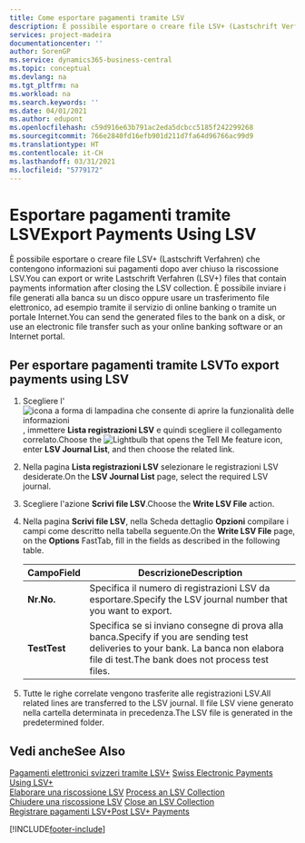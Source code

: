 ```yaml
---
title: Come esportare pagamenti tramite LSV
description: È possibile esportare o creare file LSV+ (Lastschrift Verfahren) che contengono informazioni sui pagamenti dopo aver chiuso la riscossione LSV. È possibile inviare i file generati alla banca su un disco oppure usare un trasferimento file elettronico, ad esempio tramite il servizio di online banking o tramite un portale Internet.
services: project-madeira
documentationcenter: ''
author: SorenGP
ms.service: dynamics365-business-central
ms.topic: conceptual
ms.devlang: na
ms.tgt_pltfrm: na
ms.workload: na
ms.search.keywords: ''
ms.date: 04/01/2021
ms.author: edupont
ms.openlocfilehash: c59d916e63b791ac2eda5dcbcc5185f242299268
ms.sourcegitcommit: 766e2840fd16efb901d211d7fa64d96766ac99d9
ms.translationtype: HT
ms.contentlocale: it-CH
ms.lasthandoff: 03/31/2021
ms.locfileid: "5779172"
---
```

# <a name="export-payments-using-lsv"></a><span data-ttu-id="f15fc-104">Esportare pagamenti tramite LSV</span><span class="sxs-lookup"><span data-stu-id="f15fc-104">Export Payments Using LSV</span></span>
<span data-ttu-id="f15fc-105">È possibile esportare o creare file LSV+ (Lastschrift Verfahren) che contengono informazioni sui pagamenti dopo aver chiuso la riscossione LSV.</span><span class="sxs-lookup"><span data-stu-id="f15fc-105">You can export or write Lastschrift Verfahren (LSV+) files that contain payments information after closing the LSV collection.</span></span> <span data-ttu-id="f15fc-106">È possibile inviare i file generati alla banca su un disco oppure usare un trasferimento file elettronico, ad esempio tramite il servizio di online banking o tramite un portale Internet.</span><span class="sxs-lookup"><span data-stu-id="f15fc-106">You can send the generated files to the bank on a disk, or use an electronic file transfer such as your online banking software or an Internet portal.</span></span>  

## <a name="to-export-payments-using-lsv"></a><span data-ttu-id="f15fc-107">Per esportare pagamenti tramite LSV</span><span class="sxs-lookup"><span data-stu-id="f15fc-107">To export payments using LSV</span></span>  

1.  <span data-ttu-id="f15fc-108">Scegliere l'![icona a forma di lampadina che consente di aprire la funzionalità delle informazioni](../../media/ui-search/search_small.png "Informazioni sull'operazione che si desidera eseguire"), immettere **Lista registrazioni LSV** e quindi scegliere il collegamento correlato.</span><span class="sxs-lookup"><span data-stu-id="f15fc-108">Choose the ![Lightbulb that opens the Tell Me feature](../../media/ui-search/search_small.png "Tell me what you want to do") icon, enter **LSV Journal List**, and then choose the related link.</span></span>  
2.  <span data-ttu-id="f15fc-109">Nella pagina **Lista registrazioni LSV** selezionare le registrazioni LSV desiderate.</span><span class="sxs-lookup"><span data-stu-id="f15fc-109">On the **LSV Journal List** page, select the required LSV journal.</span></span>  
3.  <span data-ttu-id="f15fc-110">Scegliere l'azione **Scrivi file LSV**.</span><span class="sxs-lookup"><span data-stu-id="f15fc-110">Choose the **Write LSV File** action.</span></span>  
4.  <span data-ttu-id="f15fc-111">Nella pagina **Scrivi file LSV**, nella Scheda dettaglio **Opzioni** compilare i campi come descritto nella tabella seguente.</span><span class="sxs-lookup"><span data-stu-id="f15fc-111">On the **Write LSV File** page, on the **Options** FastTab, fill in the fields as described in the following table.</span></span>  

    |<span data-ttu-id="f15fc-112">Campo</span><span class="sxs-lookup"><span data-stu-id="f15fc-112">Field</span></span>|<span data-ttu-id="f15fc-113">Descrizione</span><span class="sxs-lookup"><span data-stu-id="f15fc-113">Description</span></span>|  
    |---------------------------------|---------------------------------------|  
    |<span data-ttu-id="f15fc-114">**Nr.**</span><span class="sxs-lookup"><span data-stu-id="f15fc-114">**No.**</span></span>|<span data-ttu-id="f15fc-115">Specifica il numero di registrazioni LSV da esportare.</span><span class="sxs-lookup"><span data-stu-id="f15fc-115">Specify the LSV journal number that you want to export.</span></span>|  
    |<span data-ttu-id="f15fc-116">**Test**</span><span class="sxs-lookup"><span data-stu-id="f15fc-116">**Test**</span></span>|<span data-ttu-id="f15fc-117">Specifica se si inviano consegne di prova alla banca.</span><span class="sxs-lookup"><span data-stu-id="f15fc-117">Specify if you are sending test deliveries to your bank.</span></span> <span data-ttu-id="f15fc-118">La banca non elabora file di test.</span><span class="sxs-lookup"><span data-stu-id="f15fc-118">The bank does not process test files.</span></span>|  

5.  <span data-ttu-id="f15fc-119">Tutte le righe correlate vengono trasferite alle registrazioni LSV.</span><span class="sxs-lookup"><span data-stu-id="f15fc-119">All related lines are transferred to the LSV journal.</span></span> <span data-ttu-id="f15fc-120">Il file LSV viene generato nella cartella determinata in precedenza.</span><span class="sxs-lookup"><span data-stu-id="f15fc-120">The LSV file is generated in the predetermined folder.</span></span>  

## <a name="see-also"></a><span data-ttu-id="f15fc-121">Vedi anche</span><span class="sxs-lookup"><span data-stu-id="f15fc-121">See Also</span></span>  
 <span data-ttu-id="f15fc-122">[Pagamenti elettronici svizzeri tramite LSV+](swiss-electronic-payments-using-lsv-.md) </span><span class="sxs-lookup"><span data-stu-id="f15fc-122">[Swiss Electronic Payments Using LSV+](swiss-electronic-payments-using-lsv-.md) </span></span>  
 <span data-ttu-id="f15fc-123">[Elaborare una riscossione LSV](how-to-process-an-lsv-collection.md) </span><span class="sxs-lookup"><span data-stu-id="f15fc-123">[Process an LSV Collection](how-to-process-an-lsv-collection.md) </span></span>  
 <span data-ttu-id="f15fc-124">[Chiudere una riscossione LSV](how-to-close-an-lsv-collection.md) </span><span class="sxs-lookup"><span data-stu-id="f15fc-124">[Close an LSV Collection](how-to-close-an-lsv-collection.md) </span></span>  
 [<span data-ttu-id="f15fc-125">Registrare pagamenti LSV+</span><span class="sxs-lookup"><span data-stu-id="f15fc-125">Post LSV+ Payments</span></span>](how-to-post-lsv-payments.md)


[!INCLUDE[footer-include](../../includes/footer-banner.md)]